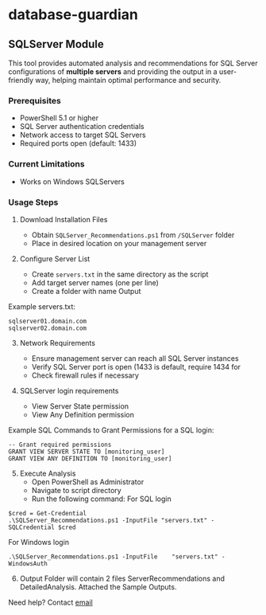 # database-guardian

## SQLServer Module

This tool provides automated analysis and recommendations for SQL Server configurations of **multiple servers** and providing the output in a user-friendly way, helping maintain optimal performance and security.

### Prerequisites
- PowerShell 5.1 or higher
- SQL Server authentication credentials
- Network access to target SQL Servers
- Required ports open (default: 1433)


### Current Limitations
- Works on Windows SQLServers

### Usage Steps

1. Download Installation Files
   - Obtain `SQLServer_Recommendations.ps1` from `/SQLServer` folder
   - Place in desired location on your management server

2. Configure Server List
   - Create `servers.txt` in the same directory as the script
   - Add target server names (one per line)
   - Create a folder with name Output

Example servers.txt:
```
sqlserver01.domain.com
sqlserver02.domain.com
```
3. Network Requirements
   - Ensure management server can reach all SQL Server instances
   - Verify SQL Server port is open (1433 is default, require 1434 for 
   - Check firewall rules if necessary

4. SQLServer login requirements
  
   - View Server State permission
   - View Any Definition permission

Example SQL Commands to Grant Permissions for a SQL login:
```
-- Grant required permissions
GRANT VIEW SERVER STATE TO [monitoring_user]
GRANT VIEW ANY DEFINITION TO [monitoring_user]
```
5. Execute Analysis
   - Open PowerShell as Administrator
   - Navigate to script directory
   - Run the following command:
For SQL login

```
$cred = Get-Credential
.\SQLServer_Recommendations.ps1 -InputFile "servers.txt" -SQLCredential $cred
```
For Windows login

```
.\SQLServer_Recommendations.ps1 -InputFile    "servers.txt" -WindowsAuth
```

6. Output Folder will contain 2 files ServerRecommendations and DetailedAnalysis. Attached the Sample Outputs.

Need help? Contact [email](kedaryarlapati@gmail.com)
